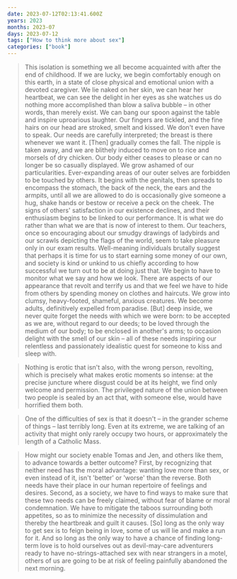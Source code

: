 ```yaml
---
date: 2023-07-12T02:13:41.600Z
years: 2023
months: 2023-07
days: 2023-07-12
tags: ["How to think more about sex"]
categories: ["book"]
---
```

> This isolation is something we all become acquainted with after the end of childhood. If we are lucky, we begin comfortably enough on this earth, in a state of close physical and emotional union with a devoted caregiver. We lie naked on her skin, we can hear her heartbeat, we can see the delight in her eyes as she watches us do nothing more accomplished than blow a saliva bubble – in other words, than merely exist. We can bang our spoon against the table and inspire uproarious laughter. Our fingers are tickled, and the fine hairs on our head are stroked, smelt and kissed. We don't even have to speak. Our needs are carefully interpreted; the breast is there whenever we want it. [Then] gradually comes the fall. The nipple is taken away, and we are blithely induced to move on to rice and morsels of dry chicken. Our body either ceases to please or can no longer be so casually displayed. We grow ashamed of our particularities. Ever-expanding areas of our outer selves are forbidden to be touched by others. It begins with the genitals, then spreads to encompass the stomach, the back of the neck, the ears and the armpits, until all we are allowed to do is occasionally give someone a hug, shake hands or bestow or receive a peck on the cheek. The signs of others' satisfaction in our existence declines, and their enthusiasm begins to be linked to our performance. It is what we do rather than what we are that is now of interest to them. Our teachers, once so encouraging about our smudgy drawings of ladybirds and our scrawls depicting the flags of the world, seem to take pleasure only in our exam results. Well-meaning individuals brutally suggest that perhaps it is time for us to start earning some money of our own, and society is kind or unkind to us chiefly according to how successful we turn out to be at doing just that. We begin to have to monitor what we say and how we look. There are aspects of our appearance that revolt and terrify us and that we feel we have to hide from others by spending money on clothes and haircuts. We grow into clumsy, heavy-footed, shameful, anxious creatures. We become adults, definitively expelled from paradise. [But] deep inside, we never quite forget the needs with which we were born: to be accepted as we are, without regard to our deeds; to be loved through the medium of our body; to be enclosed in another's arms; to occasion delight with the smell of our skin – all of these needs inspiring our relentless and passionately idealistic quest for someone to kiss and sleep with.

> Nothing is erotic that isn't also, with the wrong person, revolting, which is precisely what makes erotic moments so intense: at the precise juncture where disgust could be at its height, we find only welcome and permission. The privileged nature of the union between two people is sealed by an act that, with someone else, would have horrified them both.

> One of the difficulties of sex is that it doesn't – in the grander scheme of things – last terribly long. Even at its extreme, we are talking of an activity that might only rarely occupy two hours, or approximately the length of a Catholic Mass.

> How might our society enable Tomas and Jen, and others like them, to advance towards a better outcome? First, by recognizing that neither need has the moral advantage: wanting love more than sex, or even instead of it, isn't 'better' or 'worse' than the reverse. Both needs have their place in our human repertoire of feelings and desires. Second, as a society, we have to find ways to make sure that these two needs can be freely claimed, without fear of blame or moral condemnation. We have to mitigate the taboos surrounding both appetites, so as to minimize the necessity of dissimulation and thereby the heartbreak and guilt it causes. [So] long as the only way to get sex is to feign being in love, some of us will lie and make a run for it. And so long as the only way to have a chance of finding long-term love is to hold ourselves out as devil-may-care adventurers ready to have no-strings-attached sex with near strangers in a motel, others of us are going to be at risk of feeling painfully abandoned the next morning.
